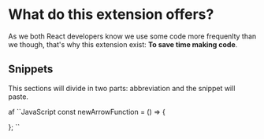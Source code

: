 # What do this extension offers?

As we both React developers know we use some code more frequenlty than we though, that's why this extension exist: **To save time making code**.

## Snippets
This sections will divide in two parts: abbreviation and the snippet will paste.

af
``JavaScript
const newArrowFunction = () => {
   
};
``